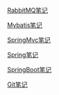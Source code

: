 <a href="AMQP/RabbitMQ/RibbitMQ 实战教程.md">RabbitMQ笔记</a>

<a href="Mybatis/Mybatis.md">Mybatis笔记</a>

<a href="SpringMVC/SpringMVC.md">SpringMvc笔记</a>

<a href="Spring/Spring.md">Spring笔记</a>

<a href="SpringBoot/SpringBoot.md">SpringBoot笔记</a>

<a href="Git&divide;GitHub/Git&divide;GitHub.pdf">Git笔记</a>


